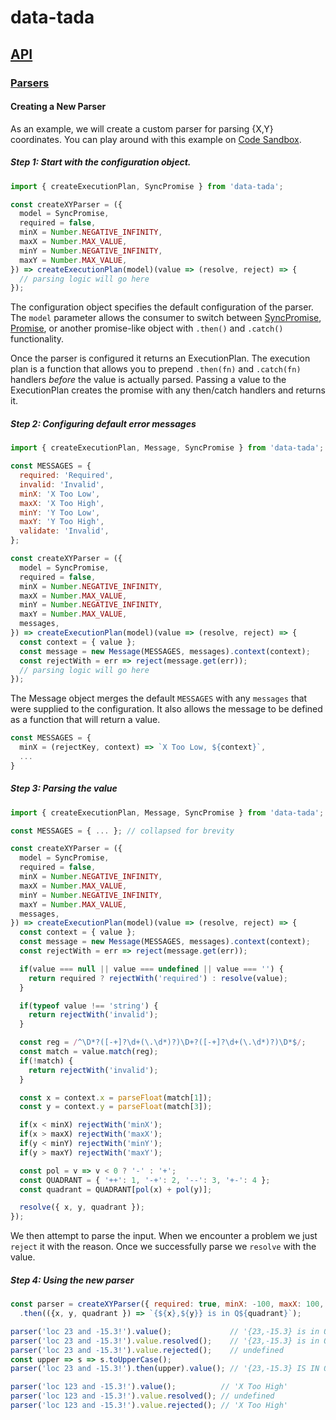 # data-tada

## [API](api.md)

### [Parsers](api.parse.md)

#### Creating a New Parser
As an example, we will create a custom parser for parsing {X,Y} coordinates. You can play around with this example on
[Code Sandbox](https://codesandbox.io/s/vgM4O7Z8M).

##### Step 1: Start with the configuration object.
```js
import { createExecutionPlan, SyncPromise } from 'data-tada';

const createXYParser = ({
  model = SyncPromise,
  required = false,
  minX = Number.NEGATIVE_INFINITY,
  maxX = Number.MAX_VALUE,
  minY = Number.NEGATIVE_INFINITY,
  maxY = Number.MAX_VALUE,
}) => createExecutionPlan(model)(value => (resolve, reject) => {
  // parsing logic will go here
});
```

The configuration object specifies the default configuration of the parser.
The `model` parameter allows the consumer to switch between [SyncPromise](api.sync-promise.md), [Promise](https://developer.mozilla.org/en-US/docs/Web/JavaScript/Reference/Global_Objects/Promise), or another promise-like object with `.then()` and `.catch()` functionality.

Once the parser is configured it returns an ExecutionPlan.  The execution plan is a function that allows you to prepend `.then(fn)` and `.catch(fn)` handlers _before_ the value is actually parsed.  Passing a value to the ExecutionPlan creates the promise with any then/catch handlers and returns it.

##### Step 2: Configuring default error messages
```js
import { createExecutionPlan, Message, SyncPromise } from 'data-tada';

const MESSAGES = {
  required: 'Required',
  invalid: 'Invalid',
  minX: 'X Too Low',
  maxX: 'X Too High',
  minY: 'Y Too Low',
  maxY: 'Y Too High',
  validate: 'Invalid',
};

const createXYParser = ({
  model = SyncPromise,
  required = false,
  minX = Number.NEGATIVE_INFINITY,
  maxX = Number.MAX_VALUE,
  minY = Number.NEGATIVE_INFINITY,
  maxY = Number.MAX_VALUE,
  messages,
}) => createExecutionPlan(model)(value => (resolve, reject) => {
  const context = { value };
  const message = new Message(MESSAGES, messages).context(context);
  const rejectWith = err => reject(message.get(err));
  // parsing logic will go here
});
```
The Message object merges the default `MESSAGES` with any `messages` that were supplied to the configuration.  It also allows the message to be defined as a function that will return a value.

```js
const MESSAGES = {
  minX = (rejectKey, context) => `X Too Low, ${context}`,
  ...
}
```

##### Step 3: Parsing the value
```js
import { createExecutionPlan, Message, SyncPromise } from 'data-tada';

const MESSAGES = { ... }; // collapsed for brevity

const createXYParser = ({
  model = SyncPromise,
  required = false,
  minX = Number.NEGATIVE_INFINITY,
  maxX = Number.MAX_VALUE,
  minY = Number.NEGATIVE_INFINITY,
  maxY = Number.MAX_VALUE,
  messages,
}) => createExecutionPlan(model)(value => (resolve, reject) => {
  const context = { value };
  const message = new Message(MESSAGES, messages).context(context);
  const rejectWith = err => reject(message.get(err));

  if(value === null || value === undefined || value === '') {
    return required ? rejectWith('required') : resolve(value);
  }

  if(typeof value !== 'string') {
    return rejectWith('invalid');
  }

  const reg = /^\D*?([-+]?\d+(\.\d*)?)\D+?([-+]?\d+(\.\d*)?)\D*$/;
  const match = value.match(reg);
  if(!match) {
    return rejectWith('invalid');
  }

  const x = context.x = parseFloat(match[1]);
  const y = context.y = parseFloat(match[3]);

  if(x < minX) rejectWith('minX');
  if(x > maxX) rejectWith('maxX');
  if(y < minY) rejectWith('minY');
  if(y > maxY) rejectWith('maxY');

  const pol = v => v < 0 ? '-' : '+';
  const QUADRANT = { '++': 1, '-+': 2, '--': 3, '+-': 4 };
  const quadrant = QUADRANT[pol(x) + pol(y)];

  resolve({ x, y, quadrant });
});
```

We then attempt to parse the input.  When we encounter a problem we just `reject` it with the reason.  Once we successfully parse we `resolve` with the value.

##### Step 4: Using the new parser
```js
const parser = createXYParser({ required: true, minX: -100, maxX: 100, minY: 100, maxY: 100 })
  .then(({x, y, quadrant }) => `{${x},${y}} is in Q${quadrant}`);

parser('loc 23 and -15.3!').value();             // '{23,-15.3} is in Q4'
parser('loc 23 and -15.3!').value.resolved();    // '{23,-15.3} is in Q4'
parser('loc 23 and -15.3!').value.rejected();    // undefined
const upper => s => s.toUpperCase();
parser('loc 23 and -15.3!').then(upper).value(); // '{23,-15.3} IS IN Q4'

parser('loc 123 and -15.3!').value();          // 'X Too High'
parser('loc 123 and -15.3!').value.resolved(); // undefined
parser('loc 123 and -15.3!').value.rejected(); // 'X Too High'
```
